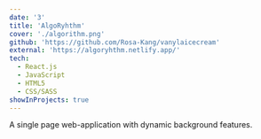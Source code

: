 ```yaml
---
date: '3'
title: 'AlgoRyhthm'
cover: './algorithm.png'
github: 'https://github.com/Rosa-Kang/vanylaicecream'
external: 'https://algoryhthm.netlify.app/'
tech:
  - React.js
  - JavaScript
  - HTML5
  - CSS/SASS
showInProjects: true
---
```


A single page web-application with dynamic background features.
